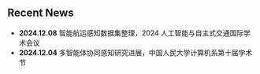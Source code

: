 ## Recent News

- <i class="bi bi-megaphone-fill"></i> **2024.12.08** 智能航运感知数据集整理，2024 人工智能与自主式交通国际学术会议
- <i class="bi bi-megaphone-fill"></i> **2024.12.04** 多智能体协同感知研究进展，中国人民大学计算机系第十届学术节
